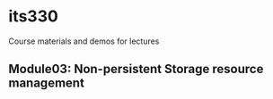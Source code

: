 # its330
Course materials and demos for lectures


## Module03: Non-persistent Storage resource management